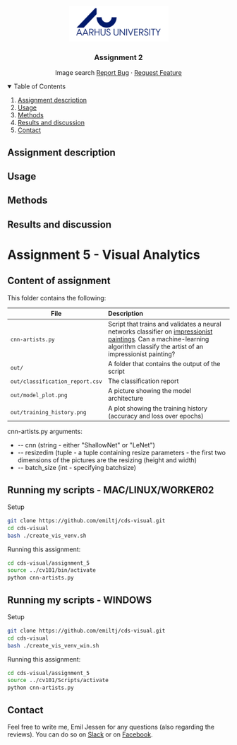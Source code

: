 <!-- PROJECT LOGO -->
<br />
<p align="center">
  <a href="https://github.com/emiltj/cds-visual-exam">
    <img src="../README_images/logo_au.png" alt="Logo" width="225" height="80">
  </a>
  
  <h3 align="center">Assignment 2</h3>

  <p align="center">
    Image search
    <a href="https://github.com/emiltj/cds-visual-exam/issues">Report Bug</a>
    ·
    <a href="https://github.com/emiltj/cds-visual-exam/issues">Request Feature</a>
  </p>
</p>

<!-- TABLE OF CONTENTS -->
<details open="open">
  <summary>Table of Contents</summary>
  <ol>
    <li><a href="#assignment-description">Assignment description</a></li>
    <li><a href="#usage">Usage</a></li>
    <li><a href="#methods">Methods</a></li>
    <li><a href="#results-and-discussion">Results and discussion</a></li>
    <li><a href="#contact">Contact</a></li>
  </ol>
</details>

<!-- ASSIGNMENT DESCRIPTION -->
## Assignment description

<!-- USAGE -->
## Usage

<!-- METHODS -->
## Methods

<!-- RESULTS AND DISCUSSION -->
## Results and discussion







# Assignment 5 - Visual Analytics

## Content of assignment

This folder contains the following:

| File | Description|
|--------|:-----------|
```cnn-artists.py```| Script that trains and validates a neural networks classifier on [impressionist paintings](https://www.kaggle.com/delayedkarma/impressionist-classifier-data). Can a machine-learning algorithm classify the artist of an impressionist painting? 
```out/```| A folder that contains the output of the script
```out/classification_report.csv```| The classification report
```out/model_plot.png```| A picture showing the model architecture
```out/training_history.png```| A plot showing the training history (accuracy and loss over epochs)


cnn-artists.py arguments:
- -- cnn (string - either "ShallowNet" or "LeNet")
- -- resizedim (tuple - a tuple containing resize parameters - the first two dimensions of the pictures are the resizing (height and width)
- -- batch_size (int - specifying batchsize)


## Running my scripts - MAC/LINUX/WORKER02
Setup
```bash
git clone https://github.com/emiltj/cds-visual.git
cd cds-visual
bash ./create_vis_venv.sh
```
Running this assignment:
```bash
cd cds-visual/assignment_5
source ../cv101/bin/activate 
python cnn-artists.py
```

## Running my scripts - WINDOWS
Setup
```bash
git clone https://github.com/emiltj/cds-visual.git
cd cds-visual
bash ./create_vis_venv_win.sh
```
Running this assignment:
```bash
cd cds-visual/assignment_5
source ../cv101/Scripts/activate 
python cnn-artists.py
``` 

## Contact

Feel free to write me, Emil Jessen for any questions (also regarding the reviews). 
You can do so on [Slack](https://app.slack.com/client/T01908QBS9X/D01A1LFRDE0) or on [Facebook](https://www.facebook.com/emil.t.jessen/).
